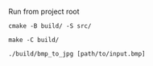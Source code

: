 Run from project root

```cmake -B build/ -S src/```

```make -C build/```

```./build/bmp_to_jpg [path/to/input.bmp]```